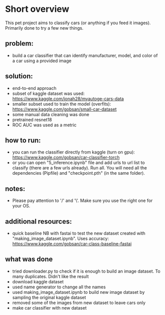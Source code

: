 # Short overview

This pet project aims to classify cars (or anything if you feed it images). Primarily done to try a few new things.

## problem:
- build a car classifier that can identify manufacturer, model, and color of a car using a provided image

## solution:
- end-to-end approach
- subset of kaggle dataset was used: https://www.kaggle.com/jonah28/myautoge-cars-data
- smaller subset used to train the model (overfits): https://www.kaggle.com/gobsan/small-car-dataset
- some manual data cleaning was done
- pretrained resnet18
- ROC AUC was used as a metric

## how to run:
- you can run the classifier directly from kaggle (turn on gpu): https://www.kaggle.com/gobsan/car-classifier-torch
- or you can open "5_inference.ipynb" file and add urls to url list to classify (there are a few urls already). Run all. You will need all the dependencies (Pipfile) and "checkpoint.pth" (in the same folder).

## notes:
- Please pay attention to '/' and '\\'. Make sure you use the right one for your OS.

## additional resources:
- quick baseline NB with fastai to test the new dataset created with "making_image_dataset.ipynb". Uses accuracy: https://www.kaggle.com/gobsan/car-class-baseline-fastai

## what was done
- tried downloader.py to check if it is enough to build an image dataset. To many duplicates. Didn't like the result
- download kaggle dataset
- used name generator to change all the names
- used making_image_dataset.ipynb to build new image dataset by sampling the original kaggle dataset
- removed some of the images from new dataset to leave cars only
- make car classifier with new dataset
